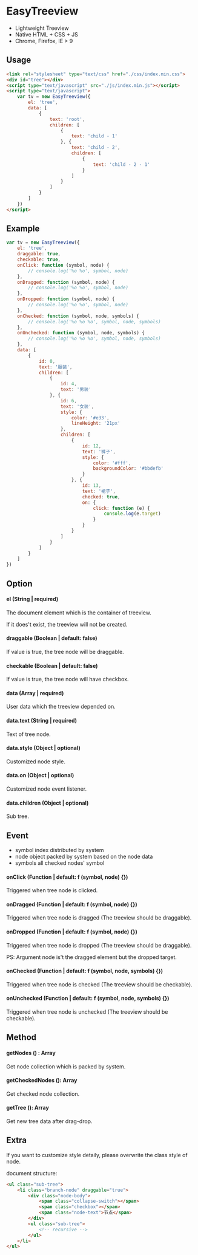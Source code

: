 # EasyTreeview

* Lightweight Treeview
* Native HTML + CSS + JS
* Chrome, Firefox, IE > 9

## Usage

```html
<link rel="stylesheet" type="text/css" href="./css/index.min.css">
<div id="tree"></div>
<script type="text/javascript" src="./js/index.min.js"></script>
<script type="text/javascript">
	var tv = new EasyTreeview({
		el: 'tree',
		data: [
			{
				text: 'root',
				children: [
					{
						text: 'child - 1'
					}, {
						text: 'child - 2',
						children: [
							{
								text: 'child - 2 - 1'
							}
						]
					}
				]
			}
		]
	})
</script>
```

## Example

```js
var tv = new EasyTreeview({
	el: 'tree',
	draggable: true,
	checkable: true,
	onClick: function (symbol, node) {
		// console.log('%o %o', symbol, node)
	},
	onDragged: function (symbol, node) {
		// console.log('%o %o', symbol, node)
	},
	onDropped: function (symbol, node) {
		// console.log('%o %o', symbol, node)
	},
	onChecked: function (symbol, node, symbols) {
		// console.log('%o %o %o', symbol, node, symbols)
	},
	onUnchecked: function (symbol, node, symbols) {
		// console.log('%o %o %o', symbol, node, symbols)
	},
	data: [
		{
			id: 0,
			text: '服装',
			children: [
				{
					id: 4,
					text: '男装'
				}, {
					id: 6,
					text: '女装',
					style: {
						color: '#e33',
						lineHeight: '21px'
					},
					children: [
						{
							id: 12,
							text: '裤子',
							style: {
								color: '#fff',
								backgroundColor: '#bbdefb'
							}
						}, {
							id: 13,
							text: '裙子',
							checked: true,
							on: {
								click: function (e) {
									console.log(e.target)
								}
							}
						}
					]
				}
			]
		}
	]
})
```

## Option

#### el  (String | required)

The document element which is the container of treeview. 

If it does't exist, the treeview will not be created.

#### draggable (Boolean | default: false)

If value is true, the tree node will be draggable.

#### checkable (Boolean | default: false)

If value is true, the tree node will have checkbox. 

#### data (Array | required)

User data which the treeview depended on.

#### data.text (String | required)

Text of tree node.

#### data.style (Object | optional)

Customized node style.

#### data.on (Object | optional)

Customized node event listener.

#### data.children (Object | optional)

Sub tree.

## Event

- symbol     index distributed by system
- node        object packed by system based on the node data
- symbols   all checked nodes' symbol

#### onClick (Function | default: f (symbol, node) {})

Triggered when tree node is clicked. 

#### onDragged (Function | default: f (symbol, node) {})

Triggered when tree node is dragged (The treeview should be draggable).

#### onDropped (Function | default: f (symbol, node) {})

Triggered when tree node is dropped (The treeview should be draggable).

PS: Argument node is't the dragged element but the dropped target.

#### onChecked (Function | default: f (symbol, node, symbols) {})

Triggered when tree node is checked (The treeview should be checkable). 

#### onUnchecked (Function | default: f (symbol, node, symbols) {})

Triggered when tree node is unchecked (The treeview should be checkable).

## Method

#### getNodes () : Array

Get node collection which is packed by system.

#### getCheckedNodes (): Array

Get checked node collection.

#### getTree (): Array

Get new tree data after drag-drop.

## Extra

If you want to customize style detaily, please overwrite the class style of node.

document structure:

```html
<ul class="sub-tree">
	<li class="branch-node" draggable="true">
		<div class="node-body">
			<span class="collapse-switch"></span>
			<span class="checkbox"></span>
			<span class="node-text">节点</span>
		</div>
		<ul class="sub-tree">
			<!-- recursive -->
		</ul>
	</li>
</ul>
```

























